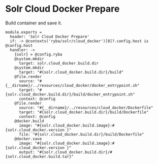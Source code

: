 
# Solr Cloud Docker Prepare

Build container and save it.

    module.exports = 
      header: 'Solr Cloud Docker Prepare'
      if: -> @contexts('ryba/solr/cloud_docker')[0]?.config.host is @config.host
      handler: ->
        {solr} = @config.ryba
        @system.mkdir
          target: solr.cloud_docker.build.dir
        @system.mkdir
          target: "#{solr.cloud_docker.build.dir}/build"
        @file.render
          source: "#{__dirname}/../resources/cloud_docker/docker_entrypoint.sh"
          target: "#{solr.cloud_docker.build.dir}/build/docker_entrypoint.sh"
          context: @config
        @file.render
          source: "#{__dirname}/../resources/cloud_docker/Dockerfile"
          target: "#{solr.cloud_docker.build.dir}/build/Dockerfile"
          context: @config
        @docker.build
          image: "#{solr.cloud_docker.build.image}:#{solr.cloud_docker.version }"
          file: "#{solr.cloud_docker.build.dir}/build/Dockerfile"
        @docker.save
          image: "#{solr.cloud_docker.build.image}:#{solr.cloud_docker.version }"
          output: "#{solr.cloud_docker.build.dir}/#{solr.cloud_docker.build.tar}"
